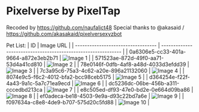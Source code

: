 # Pixelverse by PixelTap
Recoded by https://github.com/naufaljct48
Special thanks to @akasaid / https://github.com/akasakaid/pixelversexyzbot

Pet List:
| ID                                 | Image URL                                                     |
| ---------------------------------- | ------------------------------------------------------------- |
| 0a6306e5-cc33-401a-9664-a872e3eb2b71 | ![Image 1](https://storage.googleapis.com/pixelverse-dev.appspot.com/1717749670570_1.png) |
| 571523ae-872d-49f0-aa71-53d4a41cd810 | ![Image 2](https://storage.googleapis.com/pixelverse-dev.appspot.com/1717753602725_black_puma.png) |
| 78e0146f-0dfb-4af8-a48d-4033d3efdd39 | ![Image 3](https://storage.googleapis.com/pixelverse-dev.appspot.com/1717750211798_19.png) |
| 7c3a95c6-75a3-4c62-a20e-896a21132060 | ![Image 4](https://storage.googleapis.com/pixelverse-dev.appspot.com/1717750211795_16.png) |
| 8074e9c5-f6c2-4012-bfa2-bcc98ceb5175 | ![Image 5](https://storage.googleapis.com/pixelverse-dev.appspot.com/1717750072415_13.png) |
| d364254e-f22f-4a43-9a1c-5a7c71ea9ecd | ![Image 6](https://storage.googleapis.com/pixelverse-dev.appspot.com/1717750072416_15.png) |
| dc5236dc-06be-456b-a311-cccedbd213ca | ![Image 7](https://storage.googleapis.com/pixelverse-dev.appspot.com/1717749670581_5.png) |
| e8c505ed-df93-47e0-bd2e-0e664d09ba86 | ![Image 8](https://storage.googleapis.com/pixelverse-dev.appspot.com/1717749762365_8.png) |
| ef0adeca-be18-4503-9e9a-d93c22bd7a6e | ![Image 9](https://storage.googleapis.com/pixelverse-dev.appspot.com/1717749670580_4.png) |
| f097634a-c8e8-4de9-b707-575d20c5fd88 | ![Image 10](https://storage.googleapis.com/pixelverse-dev.appspot.com/1717750072415_14.png) |
